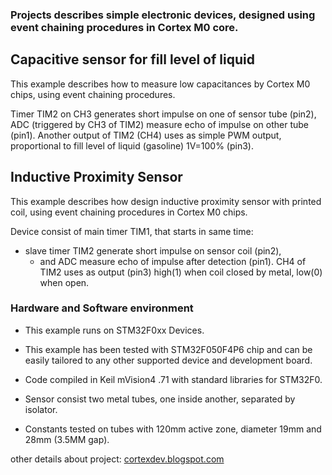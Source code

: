 <h3>Projects describes simple electronic devices, designed using event chaining procedures in Cortex M0 core.</h3>

<h2>Capacitive sensor for fill level of liquid</h2>
This example describes how to measure low capacitances by Cortex M0 chips, using event chaining procedures.

 Timer TIM2 on CH3 generates short impulse on one of sensor tube (pin2),
 ADC (triggered by CH3 of TIM2) measure echo of impulse on other tube (pin1).
 Another output of TIM2 (CH4) uses as simple PWM output, 
 proportional to fill level of liquid (gasoline) 1V=100% (pin3).

<h2>Inductive Proximity Sensor</h2>
This example describes how design inductive proximity sensor with printed coil, 
using event chaining procedures in Cortex M0 chips.

  Device consist of main timer TIM1, that starts in same time:  
  - slave timer TIM2 generate short impulse on sensor coil (pin2),
	- and ADC measure echo of impulse after detection (pin1).
	CH4 of TIM2 uses as output (pin3) 
	high(1) when coil closed by metal, low(0) when open.

<h3>Hardware and Software environment</h3>

  - This example runs on STM32F0xx Devices.
  
  - This example has been tested with  STM32F050F4P6 chip
     and can be easily tailored to any other supported device and development board.

  - Code compiled in Keil mVision4 .71 with standard libraries for STM32F0.

  - Sensor consist two metal tubes, one inside another, separated by isolator.

  - Constants tested on tubes with 120mm active zone, diameter 19mm and 28mm (3.5MM gap).



other details about project: <a href="http://cortexdev.blogspot.com">cortexdev.blogspot.com</a>
